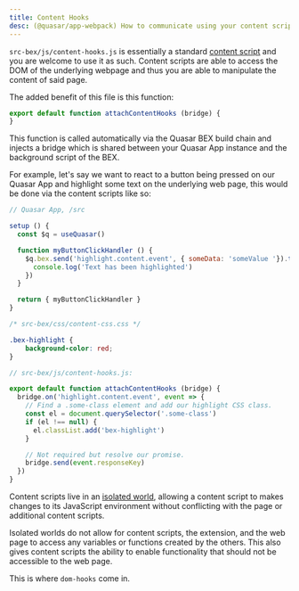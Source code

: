 ```yaml
---
title: Content Hooks
desc: (@quasar/app-webpack) How to communicate using your content script with your Quasar App and Background Script in Quasar Browser Extension mode.
---
```


`src-bex/js/content-hooks.js` is essentially a standard [content script](https://developer.chrome.com/extensions/content_scripts) and you are welcome to use it as such. Content scripts are able to access the DOM of the underlying webpage and thus you are able to manipulate the content of said page.

The added benefit of this file is this function:

```js
export default function attachContentHooks (bridge) {
}
```

This function is called automatically via the Quasar BEX build chain and injects a bridge which is shared between your Quasar App instance and the background script of the BEX.

For example, let's say we want to react to a button being pressed on our Quasar App and highlight some text on the underlying web page, this would be done via the content scripts like so:

```js
// Quasar App, /src

setup () {
  const $q = useQuasar()

  function myButtonClickHandler () {
    $q.bex.send('highlight.content.event', { someData: 'someValue '}).then(r => {
      console.log('Text has been highlighted')
    })
  }

  return { myButtonClickHandler }
}
```

```css
/* src-bex/css/content-css.css */

.bex-highlight {
    background-color: red;
}
```

```js
// src-bex/js/content-hooks.js:

export default function attachContentHooks (bridge) {
  bridge.on('highlight.content.event', event => {
    // Find a .some-class element and add our highlight CSS class.
    const el = document.querySelector('.some-class')
    if (el !== null) {
      el.classList.add('bex-highlight')
    }

    // Not required but resolve our promise.
    bridge.send(event.responseKey)
  })
}
```

Content scripts live in an [isolated world](https://developer.chrome.com/extensions/content_scripts#isolated_world), allowing a content script to makes changes to its JavaScript environment without conflicting with the page or additional content scripts.

Isolated worlds do not allow for content scripts, the extension, and the web page to access any variables or functions created by the others. This also gives content scripts the ability to enable functionality that should not be accessible to the web page.

This is where `dom-hooks` come in.
